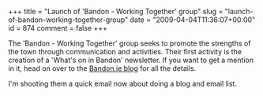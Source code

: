 +++
title = "Launch of 'Bandon - Working Together' group"
slug = "launch-of-bandon-working-together-group"
date = "2009-04-04T11:36:07+00:00"
id = 874
comment = false
+++

The 'Bandon - Working Together' group seeks to promote the strengths of the town through communication and activities. Their first activity is the creation of a 'What's on in Bandon' newsletter. If you want to get a mention in it, head on over to the [Bandon.ie blog](http://www.bandon.ie/blogspot/2009/04/bandon-working-together.html) for all the details.

I'm shooting them a quick email now about doing a blog and email list.
